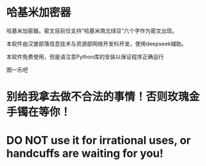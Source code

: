 # 哈基米加密器
哈基米加密器。密文目前仅支持“哈基米南北绿豆”六个字作为密文出现。

本软件由汉堡部落信息技术与资源部网络开发科开发，使用deepseek辅助。

本软件免费使用，但是请注意Python库的安装以保证程序正确运行

图一乐吧
# 别给我拿去做不合法的事情！否则玫瑰金手镯在等你！
# DO NOT use it for irrational uses, or handcuffs are waiting for you!
